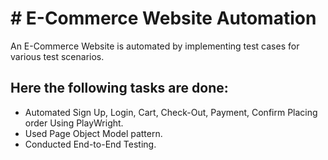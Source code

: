 
# # E-Commerce Website Automation  

An E-Commerce Website is automated by implementing test cases for various test scenarios.

## Here the following tasks are done:

- Automated Sign Up, Login, Cart, Check-Out, Payment, Confirm Placing order Using PlayWright.
- Used Page Object Model pattern.
- Conducted End-to-End Testing.


